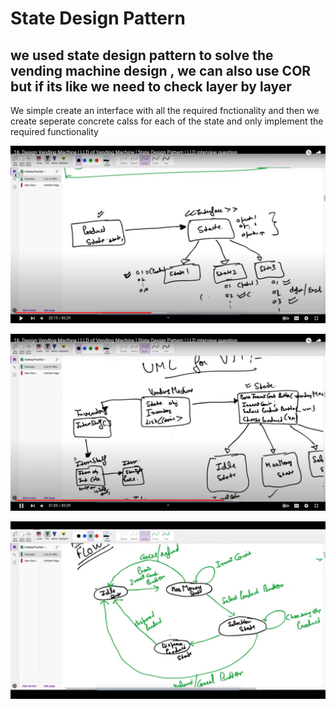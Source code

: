 # State Design Pattern

## we used state design pattern to solve the vending machine design , we can also use COR but if its like we need to check layer by layer 

We simple create an interface with all the required fnctionality and then we create seperate concrete calss for each of the state and only implement the required functionality 


![STate pattern in code ](VendingMachineLLLD.png)

![STate pattern in code ](VendingMachineLLLD2.png)

![Vending Machine UML ](vendingMachineUML.png)




